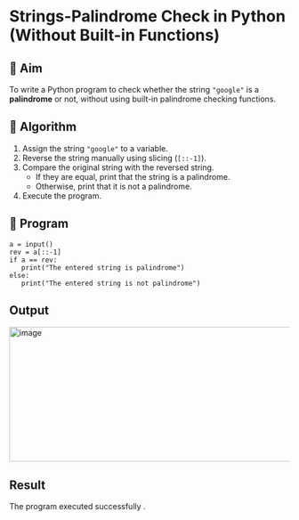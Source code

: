 # Strings-Palindrome Check in Python (Without Built-in Functions)

## 🎯 Aim
To write a Python program to check whether the string `"google"` is a **palindrome** or not, without using built-in palindrome checking functions.

## 🧠 Algorithm
1. Assign the string `"google"` to a variable.
2. Reverse the string manually using slicing (`[::-1]`).
3. Compare the original string with the reversed string.
   - If they are equal, print that the string is a palindrome.
   - Otherwise, print that it is not a palindrome.
4. Execute the program.

## 🧾 Program

    a = input()
    rev = a[::-1]
    if a == rev:
       print("The entered string is palindrome")
    else:
       print("The entered string is not palindrome")
 
## Output
<img width="1127" height="242" alt="image" src="https://github.com/user-attachments/assets/34caaafa-8563-4c0c-b568-00c06fecbb97" />

## Result
The program executed successfully .
